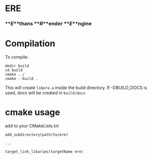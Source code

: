 # ERE

### **_E_**thans **_R_**ender **_E_**ngine

# Compilation

To compile:

```
mkdir build
cd build
cmake ../
cmake --build .
```

This will create `libere.a` inside the build directory. If -DBUILD_DOCS is used, docs will be created in `build/docs`

# cmake usage

add to your CMakeLists.txt

```
add_subdirectory(path/to/ere)

...

target_link_libaries(targetName ere)
```
